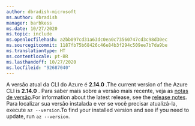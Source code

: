 ```yaml
---
author: dbradish-microsoft
ms.author: dbradish
manager: barbkess
ms.date: 10/27/2020
ms.topic: include
ms.openlocfilehash: a2bb097cd31a63dc0ea0c73560747cd3c98d30ec
ms.sourcegitcommit: 1187fb75b68426c46e84b3f294c509ee7b7da9be
ms.translationtype: HT
ms.contentlocale: pt-BR
ms.lasthandoff: 10/27/2020
ms.locfileid: "92687040"
---
```

<span data-ttu-id="41e07-101">A versão atual da CLI do Azure é __2.14.0__ .</span><span class="sxs-lookup"><span data-stu-id="41e07-101">The current version of the Azure CLI is __2.14.0__ .</span></span> <span data-ttu-id="41e07-102">Para saber mais sobre a versão mais recente, veja as [notas de versão](../release-notes-azure-cli.md).</span><span class="sxs-lookup"><span data-stu-id="41e07-102">For information about the latest release, see the [release notes](../release-notes-azure-cli.md).</span></span> <span data-ttu-id="41e07-103">Para localizar sua versão instalada e ver se você precisar atualizá-la, execute `az --version`.</span><span class="sxs-lookup"><span data-stu-id="41e07-103">To find your installed version and see if you need to update, run `az --version`.</span></span>
